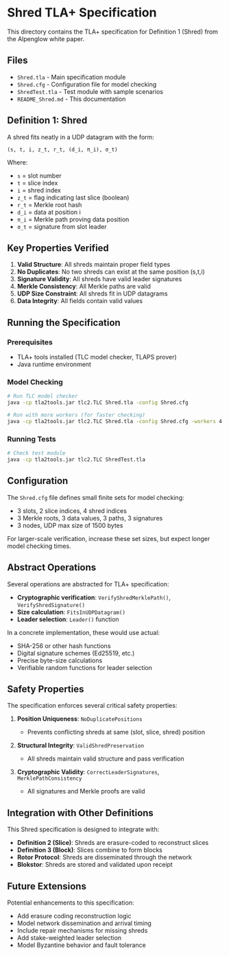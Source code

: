 # Shred TLA+ Specification

This directory contains the TLA+ specification for Definition 1 (Shred) from the Alpenglow white paper.

## Files

- `Shred.tla` - Main specification module
- `Shred.cfg` - Configuration file for model checking
- `ShredTest.tla` - Test module with sample scenarios
- `README_Shred.md` - This documentation

## Definition 1: Shred

A shred fits neatly in a UDP datagram with the form:
```
(s, t, i, z_t, r_t, (d_i, π_i), σ_t)
```

Where:
- `s` = slot number
- `t` = slice index  
- `i` = shred index
- `z_t` = flag indicating last slice (boolean)
- `r_t` = Merkle root hash
- `d_i` = data at position i
- `π_i` = Merkle path proving data position
- `σ_t` = signature from slot leader

## Key Properties Verified

1. **Valid Structure**: All shreds maintain proper field types
2. **No Duplicates**: No two shreds can exist at the same position (s,t,i)
3. **Signature Validity**: All shreds have valid leader signatures
4. **Merkle Consistency**: All Merkle paths are valid
5. **UDP Size Constraint**: All shreds fit in UDP datagrams
6. **Data Integrity**: All fields contain valid values

## Running the Specification

### Prerequisites
- TLA+ tools installed (TLC model checker, TLAPS prover)
- Java runtime environment

### Model Checking
```bash
# Run TLC model checker
java -cp tla2tools.jar tlc2.TLC Shred.tla -config Shred.cfg

# Run with more workers (for faster checking)
java -cp tla2tools.jar tlc2.TLC Shred.tla -config Shred.cfg -workers 4
```

### Running Tests
```bash
# Check test module
java -cp tla2tools.jar tlc2.TLC ShredTest.tla
```

## Configuration

The `Shred.cfg` file defines small finite sets for model checking:
- 3 slots, 2 slice indices, 4 shred indices
- 3 Merkle roots, 3 data values, 3 paths, 3 signatures
- 3 nodes, UDP max size of 1500 bytes

For larger-scale verification, increase these set sizes, but expect longer model checking times.

## Abstract Operations

Several operations are abstracted for TLA+ specification:
- **Cryptographic verification**: `VerifyShredMerklePath()`, `VerifyShredSignature()`
- **Size calculation**: `FitsInUDPDatagram()` 
- **Leader selection**: `Leader()` function

In a concrete implementation, these would use actual:
- SHA-256 or other hash functions
- Digital signature schemes (Ed25519, etc.)
- Precise byte-size calculations
- Verifiable random functions for leader selection

## Safety Properties

The specification enforces several critical safety properties:

1. **Position Uniqueness**: `NoDuplicatePositions`
   - Prevents conflicting shreds at same (slot, slice, shred) position

2. **Structural Integrity**: `ValidShredPreservation`
   - All shreds maintain valid structure and pass verification

3. **Cryptographic Validity**: `CorrectLeaderSignatures`, `MerklePathConsistency`
   - All signatures and Merkle proofs are valid

## Integration with Other Definitions

This Shred specification is designed to integrate with:
- **Definition 2 (Slice)**: Shreds are erasure-coded to reconstruct slices
- **Definition 3 (Block)**: Slices combine to form blocks
- **Rotor Protocol**: Shreds are disseminated through the network
- **Blokstor**: Shreds are stored and validated upon receipt

## Future Extensions

Potential enhancements to this specification:
- Add erasure coding reconstruction logic
- Model network dissemination and arrival timing
- Include repair mechanisms for missing shreds
- Add stake-weighted leader selection
- Model Byzantine behavior and fault tolerance